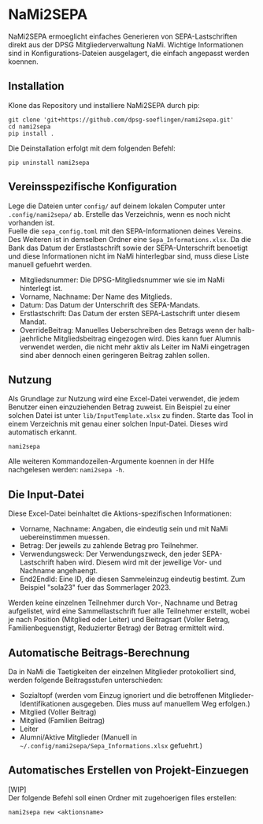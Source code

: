 # NaMi2SEPA

NaMi2SEPA ermoeglicht einfaches Generieren von SEPA-Lastschriften direkt aus der DPSG Mitgliederverwaltung NaMi.
Wichtige Informationen sind in Konfigurations-Dateien ausgelagert, die einfach angepasst werden koennen.

## Installation
Klone das Repository und installiere NaMi2SEPA durch pip:
````shell
git clone 'git+https://github.com/dpsg-soeflingen/nami2sepa.git'
cd nami2sepa
pip install .
````

Die Deinstallation erfolgt mit dem folgenden Befehl:
````shell
pip uninstall nami2sepa
````

## Vereinsspezifische Konfiguration
Lege die Dateien unter ``config/`` auf deinem lokalen Computer unter ``.config/nami2sepa/`` ab.
Erstelle das Verzeichnis, wenn es noch nicht vorhanden ist. \
Fuelle die ``sepa_config.toml`` mit den SEPA-Informationen deines Vereins.
Des Weiteren ist in demselben Ordner eine ``Sepa_Informations.xlsx``.
Da die Bank das Datum der Erstlastschrift sowie der SEPA-Unterschrift benoetigt und diese Informationen nicht im NaMi hinterlegbar sind, muss diese Liste manuell gefuehrt werden.
- Mitgliedsnummer: Die DPSG-Mitgliedsnummer wie sie im NaMi hinterlegt ist.
- Vorname, Nachname: Der Name des Mitglieds.
- Datum: Das Datum der Unterschrift des SEPA-Mandats.
- Erstlastschrift: Das Datum der ersten SEPA-Lastschrift unter diesem Mandat.
- OverrideBeitrag: Manuelles Ueberschreiben des Betrags wenn der halb-jaehrliche Mitgliedsbeitrag eingezogen wird. Dies kann fuer Alumnis verwendet werden, die nicht mehr aktiv als Leiter im NaMi eingetragen sind aber dennoch einen geringeren Beitrag zahlen sollen.

## Nutzung
Als Grundlage zur Nutzung wird eine Excel-Datei verwendet, die jedem Benutzer einen einzuziehenden Betrag zuweist.
Ein Beispiel zu einer solchen Datei ist unter ``lib/InputTemplate.xlsx`` zu finden.
Starte das Tool in einem Verzeichnis mit genau einer solchen Input-Datei.
Dieses wird automatisch erkannt.
````shell
nami2sepa
````
Alle weiteren Kommandozeilen-Argumente koennen in der Hilfe nachgelesen werden: ``nami2sepa -h``.

## Die Input-Datei

Diese Excel-Datei beinhaltet die Aktions-spezifischen Informationen:

- Vorname, Nachname: Angaben, die eindeutig sein und mit NaMi uebereinstimmen muessen.
- Betrag: Der jeweils zu zahlende Betrag pro Teilnehmer.
- Verwendungsweck: Der Verwendungszweck, den jeder SEPA-Lastschrift haben wird. Diesem wird mit der jeweilige Vor- und Nachname angehaengt.
- End2EndId: Eine ID, die diesen Sammeleinzug eindeutig bestimt. Zum Beispiel "sola23" fuer das Sommerlager 2023.

Werden keine einzelnen Teilnehmer durch Vor-, Nachname und Betrag aufgelistet, wird eine Sammellastschrift fuer alle Teilnehmer erstellt, wobei je nach Position (Mitglied oder Leiter) und Beitragsart (Voller Betrag, Familienbeguenstigt, Reduzierter Betrag) der Betrag ermittelt wird.

## Automatische Beitrags-Berechnung

Da in NaMi die Taetigkeiten der einzelnen Mitglieder protokolliert sind, werden folgende Beitragsstufen unterschieden:
- Sozialtopf (werden vom Einzug ignoriert und die betroffenen Mitglieder-Identifikationen ausgegeben. Dies muss auf manuellem Weg erfolgen.)
- Mitglied (Voller Beitrag)
- Mitglied (Familien Beitrag)
- Leiter
- Alumni/Aktive Mitglieder (Manuell in ``~/.config/nami2sepa/Sepa_Informations.xlsx`` gefuehrt.)

## Automatisches Erstellen von Projekt-Einzuegen

[WIP] \
Der folgende Befehl soll einen Ordner mit zugehoerigen files erstellen:
````shell
nami2sepa new <aktionsname>
````
